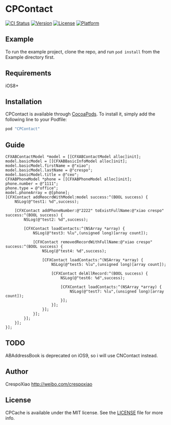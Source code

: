 # CPContact

[![CI Status](http://img.shields.io/travis/xiaochengfei/CPContact.svg?style=flat)](https://travis-ci.org/xiaochengfei/CPContact)
[![Version](https://img.shields.io/cocoapods/v/CPContact.svg?style=flat)](http://cocoapods.org/pods/CPContact)
[![License](https://img.shields.io/cocoapods/l/CPContact.svg?style=flat)](http://cocoapods.org/pods/CPContact)
[![Platform](https://img.shields.io/cocoapods/p/CPContact.svg?style=flat)](http://cocoapods.org/pods/CPContact)

## Example

To run the example project, clone the repo, and run `pod install` from the Example directory first.

## Requirements
iOS8+

## Installation

CPContact is available through [CocoaPods](http://cocoapods.org). To install
it, simply add the following line to your Podfile:

```ruby
pod "CPContact"
```

## Guide

    CFXABContactModel *model = [[CFXABContactModel alloc]init];
    model.basicModel = [[CFXABBasicInfoModel alloc]init];
    model.basicModel.firstName = @"xiao";
    model.basicModel.lastName = @"crespo";
    model.basicModel.title = @"ceo";
    CFXABPhoneModel *phone = [[CFXABPhoneModel alloc]init];
    phone.number = @"1111";
    phone.type = @"office";
    model.phoneArray = @[phone];
    [CFXContact addReocrdWithModel:model success:^(BOOL success) {
        NSLog(@"test1: %d",success);
        
        [CFXContact addPhoneNumber:@"2222" toExistFullName:@"xiao crespo" success:^(BOOL success) {
            NSLog(@"test2: %d",success);
            
            [CFXContact loadContacts:^(NSArray *array) {
                NSLog(@"test3: %lu",(unsigned long)[array count]);
                
                [CFXContact removedRecordWithFullName:@"xiao crespo" success:^(BOOL success) {
                    NSLog(@"test4: %d",success);
                    
                    [CFXContact loadContacts:^(NSArray *array) {
                        NSLog(@"test5: %lu",(unsigned long)[array count]);
                        
                        [CFXContact delAllRecord:^(BOOL success) {
                            NSLog(@"test6: %d",success);
                            
                            [CFXContact loadContacts:^(NSArray *array) {
                                NSLog(@"test7: %lu",(unsigned long)[array count]);
                            }];
                        }];
                    }];
                }];
            }];
        }];
    }];

## TODO
ABAddressBook is deprecated on iOS9, so i will use CNContact instead.

## Author

CrespoXiao <http://weibo.com/crespoxiao>

## License

CPCache is available under the MIT license. See the [LICENSE](LICENSE) file for more info.
